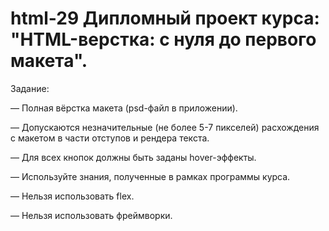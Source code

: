 # html-29 Дипломный проект курса: "HTML-верстка: с нуля до первого макета".
Задание:

— Полная вёрстка макета (psd-файл в приложении).

— Допускаются незначительные (не более 5-7 пикселей) расхождения с макетом в части отступов и рендера текста.

— Для всех кнопок должны быть заданы hover-эффекты.

— Используйте знания, полученные в рамках программы курса.

— Нельзя использовать flex.

— Нельзя использовать фреймворки.
